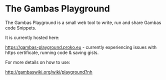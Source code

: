 # The Gambas Playground

The Gambas Playground is a small web tool to write, run and share Gambas code Snippets. 

It is currently hosted here: 

https://gambas-playground.proko.eu - currently experiencing issues with https certificate, running code & saving gists.

For more details on how to use:

http://gambaswiki.org/wiki/playground?nh
